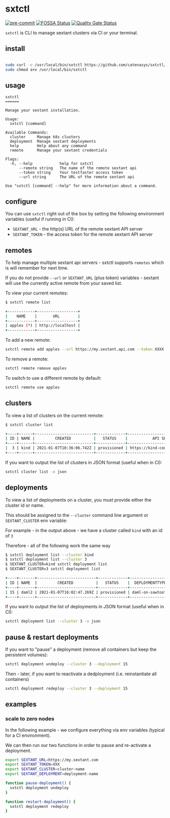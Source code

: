 # sxtctl

[![pre-commit](https://img.shields.io/badge/pre--commit-enabled-brightgreen?logo=pre-commit&logoColor=white)](https://github.com/pre-commit/pre-commit)
[![FOSSA Status](https://app.fossa.com/api/projects/custom%2B9585%2Fgit%40github.com%3Acatenasys%2Fsxtctl.git.svg?type=shield)](https://app.fossa.com/projects/custom%2B9585%2Fgit%40github.com%3Acatenasys%2Fsxtctl.git?ref=badge_shield)
[![Quality Gate Status](https://sonarcloud.io/api/project_badges/measure?project=catenasys_sxtctl&metric=alert_status&token=970d267a29a53f6e5f14cbcbb54e65a6001e90cd)](https://sonarcloud.io/dashboard?id=catenasys_sxtctl)

`sxtctl` is CLI to manage sextant clusters via CI or your terminal.

## install

```bash

sudo curl -o /usr/local/bin/sxtctl https://github.com/catenasys/sxtctl/releases/latest/download/sxtctl-linux-amd64
sudo chmod a+x /usr/local/bin/sxtctl
```

## usage

```text
sxtctl
======

Manage your sextant installation.

Usage:
  sxtctl [command]

Available Commands:
  cluster     Manage k8s clusters
  deployment  Manage sextant deployments
  help        Help about any command
  remote      Manage your sextant credentials

Flags:
  -h, --help            help for sxtctl
      --remote string   The name of the remote sextant api
      --token string    Your testfaster access token
      --url string      The URL of the remote sextant api

Use "sxtctl [command] --help" for more information about a command.
```

## configure

You can use `sxtctl` right out of the box by setting the following environment
variables (useful if running in CI):

* `SEXTANT_URL` - the http(s) URL of the remote sextant API server
* `SEXTANT_TOKEN` - the access token for the remote sextant API server

## remotes

To help manage multiple sextant api servers - sxtctl supports `remotes` which
is will remember for next time.

If you do not provide `--url` or `SEXTANT_URL` (plus token) variables - sextant
will use the currently active remote from your saved list.

To view your current remotes:

```bash
$ sxtctl remote list

+------------+------------------+
|    NAME    |       URL        |
+------------+------------------+
| apples (*) | http://localhost |
+------------+------------------+
```

To add a new remote:

```bash
sxtctl remote add apples --url https://my.sextant.api.com --token XXXX
```

To remove a remote:

```bash
sxtctl remote remove apples
```

To switch to use a different remote by default:

```bash
sxtctl remote use apples
```

## clusters

To view a list of clusters on the current remote:

```bash
$ sxtctl cluster list

+----+------+--------------------------+-------------+---------------------------------+-------------+
| ID | NAME |         CREATED          |   STATUS    |           API SERVER            | DEPLOYMENTS |
+----+------+--------------------------+-------------+---------------------------------+-------------+
|  3 | kind | 2021-01-07T10:36:06.742Z | provisioned | https://kind-control-plane:6443 |           1 |
+----+------+--------------------------+-------------+---------------------------------+-------------+
```

If you want to output the list of clusters in JSON format (useful when in CI):

```bash
sxtctl cluster list -o json
```

## deployments

To view a list of deployments on a cluster, you must provide either the cluster
id or name.

This should be assigned to the `--cluster` command line argument or
`SEXTANT_CLUSTER` env variable:

For example - in the output above - we have a cluster called `kind` with an id
of `3`

Therefore - all of the following work the same way

```bash
$ sxtctl deployment list --cluster kind
$ sxtctl deployment list --cluster 3
$ SEXTANT_CLUSTER=kind sxtctl deployment list
$ SEXTANT_CLUSTER=3 sxtctl deployment list

+----+-------+--------------------------+-------------+------------------+-------------------+
| ID | NAME  |         CREATED          |   STATUS    |  DEPLOYMENTTYPE  | DEPLOYMENTVERSION |
+----+-------+--------------------------+-------------+------------------+-------------------+
| 15 | daml2 | 2021-01-07T16:02:47.269Z | provisioned | daml-on-sawtooth |               1.3 |
+----+-------+--------------------------+-------------+------------------+-------------------+
```

If you want to output the list of deployments in JSON format (useful when in
CI):

```bash
sxtctl deployment list --cluster 3 -o json
```

## pause & restart deployments

If you want to "pause" a deployment (remove all containers but keep the
persistent volumes):

```bash
sxtctl deployment undeploy --cluster 3 --deployment 15
```

Then - later, if you want to reactivate a dedployment (i.e. reinstantiate all
containers)

```bash
sxtctl deployment redeploy --cluster 3 --deployment 15
```

## examples

### scale to zero nodes

In the following example - we configure everything via env variables (typical
for a CI environment).

We can then run our two functions in order to pause and re-activate a
deployment.

```bash
export SEXTANT_URL=https://my.sextant.com
export SEXTANT_TOKEN=XXX
export SEXTANT_CLUSTER=cluster-name
export SEXTANT_DEPLOYMENT=deployment-name

function pause-deployment() {
  sxtctl deployment undeploy
}

function restart-deployment() {
  sxtctl deployment redeploy
}
```
